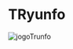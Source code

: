 # TRyunfo
![jogoTrunfo](https://user-images.githubusercontent.com/92415527/177166215-e619f6af-ccb0-4dba-bdf4-36979fd928c5.gif)
